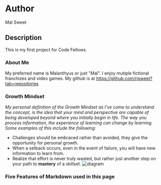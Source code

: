 # Author
Mal Sweet

## Description
This is my first project for Code Fellows.

### About Me
My preferred name is Malanthyus or just "Mal". I enjoy mutiple fictional franchizes and video games.
My github is at https://github.com/rjsweet?tab=repositories

### Growth Mindset
*My personal definition of the Growth Mindset as I've come to understand the concept, is the idea that your mind and perspective are capable of being developed beyond where you initially begin in life. The way you process information, the experience of learning can change by learning. Some examples of this include the following:*
* Challenges should be embraced rather than avoided, they give the opportunity for personal growth.
* When a setback occurs, even in the event of failure, you will have new information to learn from.
* Realize that effort is never truly wasted, but rather just another step on your path to **mastery** of a skillset. 
![diagram](https://i2.wp.com/www.brainpickings.org/wp-content/uploads/2012/04/taschen_informationgraphics10.jpg?zoom=1.5&w=680&ssl=1)

### Five Features of Markdown used in this page

